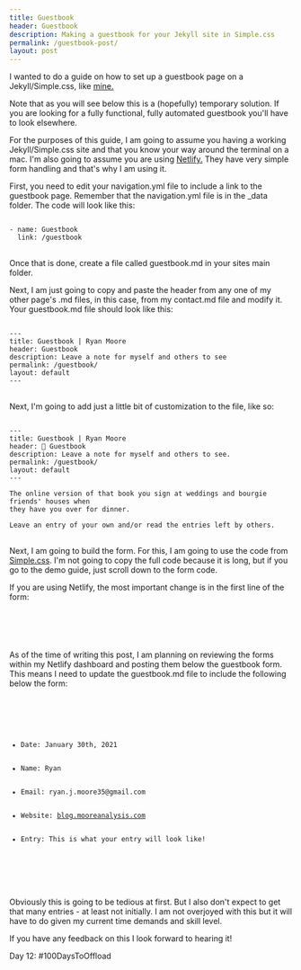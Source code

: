```yaml
---
title: Guestbook
header: Guestbook
description: Making a guestbook for your Jekyll site in Simple.css
permalink: /guestbook-post/
layout: post
---
```


I wanted to do a guide on how to set up a guestbook page on a Jekyll/Simple.css, like
<a href="https://blog.mooreanalysis.com/guestbook/">mine.</a>

Note that as you will see below this is a (hopefully) temporary solution. If you are looking for a fully functional, fully automated guestbook you'll have to look elsewhere.

For the purposes of this guide, I am going to assume you having a working Jekyll/Simple.css
site and that you know your way around the terminal on a mac. I'm also going to assume
you are using <a href="https://www.netlify.com/">Netlify.</a> They have very simple
form handling and that's why I am using it.

First, you need to edit your navigation.yml file to include a link to the guestbook
page. Remember that the navigation.yml file is in the _data folder. The code will look
like this:

<pre>
<code>
- name: Guestbook
  link: /guestbook
</code>
</pre>

Once that is done, create a file called guestbook.md in your sites main folder.

Next, I am just going to copy and paste the header from any one of my other page's .md
files, in this case, from my contact.md file and modify it. Your guestbook.md file should look like this:

<pre>
<code>
---
title: Guestbook | Ryan Moore
header: Guestbook
description: Leave a note for myself and others to see
permalink: /guestbook/
layout: default
---
</code>
</pre>

Next, I'm going to add just a little bit of customization to the file, like so:

<pre>
<code>
---
title: Guestbook | Ryan Moore
header: 💬 Guestbook
description: Leave a note for myself and others to see.
permalink: /guestbook/
layout: default
---

The online version of that book you sign at weddings and bourgie friends' houses when
they have you over for dinner.

Leave an entry of your own and/or read the entries left by others.
</code>
</pre>

Next, I am going to build the form. For this, I am going to use the code from <a href="https://simplecss.org/demo">Simple.css</a>. I'm not going to copy the full code because it is long,
but if you go to the demo guide, just scroll down to the form code.

If you are using Netlify, the most important change is in the first line of the form:

<pre>
<code>
<form method="POST" name = "guestbook" data-netlify="true">  
</code>
</pre>

As of the time of writing this post, I am planning on reviewing the forms within my
Netlify dashboard and posting them below the guestbook form. This means I need to update
the guestbook.md file to include the following below the form:

<pre>
<code>
<p>
<ul>
  <li>Date: January 30th, 2021</li>
  <li>Name: Ryan</li>
  <li>Email: ryan.j.moore35@gmail.com</li>
  <li>Website: <a href="https://blog.mooreanalysis.com/">blog.mooreanalysis.com</a></li>
  <li>Entry: This is what your entry will look like!</li>
</ul>
</p>
</code>
</pre>

Obviously this is going to be tedious at first. But I also don't expect to get that many
entries - at least not initially. I am not overjoyed with this but it will have to do
given my current time demands and skill level.

If you have any feedback on this I look forward to hearing it!


Day 12: #100DaysToOffload

